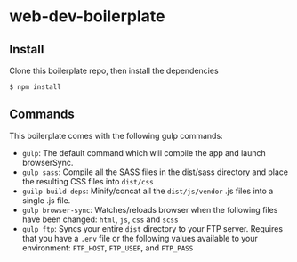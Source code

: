 # web-dev-boilerplate

## Install

Clone this boilerplate repo, then install the dependencies
```
$ npm install
```

## Commands

This boilerplate comes with the following gulp commands:

- `gulp`: The default command which will compile the app and launch browserSync.
- `gulp sass`: Compile all the SASS files in the dist/sass directory and place the resulting CSS files into `dist/css`
- `guilp build-deps`: Minify/concat all the `dist/js/vendor` .js files into a single .js file.
- `gulp browser-sync`: Watches/reloads browser when the following files have been changed: `html`, `js`, `css` and `scss`
- `gulp ftp`: Syncs your entire `dist` directory to your FTP server. Requires that you have a `.env` file or the following
 values available to your environment: `FTP_HOST`, `FTP_USER`, and `FTP_PASS`